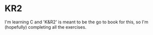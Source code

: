 # KR2
I'm learning C and 'K&R2' is meant to be the go to book for this, so I'm (hopefully) completing all the exercises.

